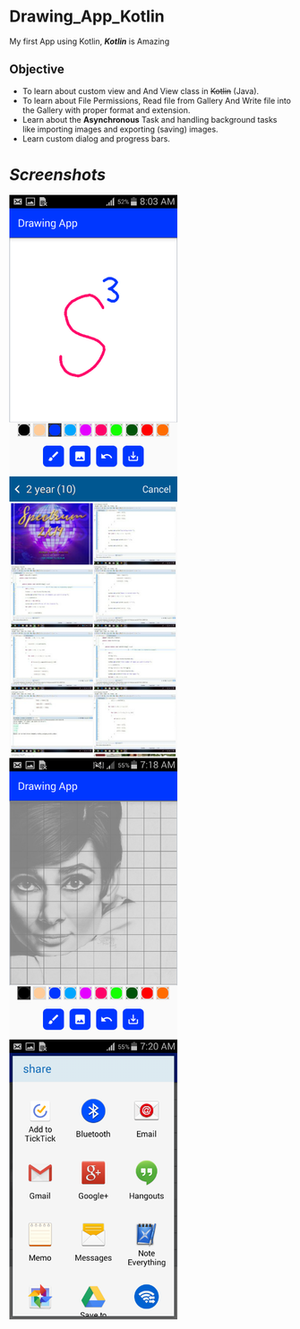 # Drawing_App_Kotlin
My first App using Kotlin, _**Kotlin**_ is Amazing

## Objective 
  * To learn about custom view and And View class in ~~Kotlin~~ (Java).
  * To learn about File Permissions, Read file from Gallery And Write file into the Gallery with proper format and extension.
  * Learn about the **Asynchronous** Task and handling background tasks like importing images and exporting (saving) images.
  * Learn custom dialog and progress bars.

# *Screenshots*
<img src="screenshots/Screenshot_2014-01-02-08-03-55.png" width=300 />
<img src="screenshots/Screenshot_2014-01-02-08-12-13.png" width=300 />
<img src="screenshots/Screenshot_2020-01-02-07-18-29.png" width=300 />
<img src="screenshots/Screenshot_2020-01-02-07-20-10.png" width=300 />
